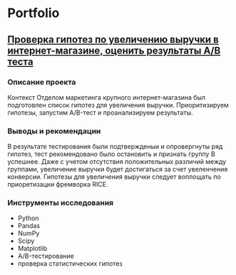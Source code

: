 # Portfolio
## [Проверка гипотез по увеличению выручки в интернет-магазине, оценить результаты A/B теста](https://nbviewer.jupyter.org/github/KseniyaCherednikova/projects/blob/main/%D0%98%D0%BD%D1%82%D0%B5%D1%80%D0%BD%D0%B5%D1%82_%D0%BC%D0%B0%D0%B3%D0%B0%D0%B7%D0%B8%D0%BD_AB/%D0%98%D0%BD%D1%82%D0%B5%D1%80%D0%BD%D0%B5%D1%82_%D0%BC%D0%B0%D0%B3%D0%B0%D0%B7%D0%B8%D0%BD_AB.ipynb)
### Описание проекта
Контекст
Отделом маркетинга крупного интернет-магазина был подготовлен список гипотез для увеличения выручки.
Приоритизируем гипотезы, запустим A/B-тест и проанализируем результаты.

### Выводы и рекомендации
В результате тестирования были подтвержденыи и опровергнуты ряд гипотез, тест рекомендовано было остановить и признать группу B успешнее.
Даже с учетом отсутствия положительных различий между группами, увеличение выручки будет достигаться за счет увеленчения конверсии. Гипотезы для увеличения выручки следует воплощать по приоретизации фремворка RICE.

### Инструменты исследования
- Python 
- Pandas 
- NumPy 
- Scipy 
- Matplotlib 
- A/B-тестирование 
- проверка статистических гипотез
